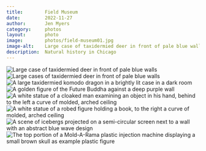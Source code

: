 ```yaml
---
title:        Field Museum
date:         2022-11-27
author:       Jen Myers
category:     photos
layout:       photo
image:        photos/field-museum01.jpg
image-alt:    Large case of taxidermied deer in front of pale blue walls
description:  Natural history in Chicago
---
```


<div><img alt="Large case of taxidermied deer in front of pale blue walls" src="{{ site.baseurl }}/images/photos/field-museum01.jpg" /></div>
<div><img alt="Large cases of taxidermied deer in front of pale blue walls" src="{{ site.baseurl }}/images/photos/field-museum02.jpg" /></div>
<div><img alt="A large taxidermied komodo dragon in a brightly lit case in a dark room" src="{{ site.baseurl }}/images/photos/field-museum03.jpg" /></div>
<div><img alt="A golden figure of the Future Buddha against a deep purple wall" src="{{ site.baseurl }}/images/photos/field-museum04.jpg" /></div>
<div><img alt="A white statue of a cloaked man examining an object in his hand, behind to the left a curve of molded, arched ceiling" src="{{ site.baseurl }}/images/photos/field-museum05.jpg" /></div>
<div><img alt="A white statue of a robed figure holding a book, to the right a curve of molded, arched ceiling" src="{{ site.baseurl }}/images/photos/field-museum06.jpg" /></div>
<div><img alt="A scene of icebergs projected on a semi-circular screen next to a wall with an abstract blue wave design" src="{{ site.baseurl }}/images/photos/field-museum07.jpg" /></div>
<div><img alt="The top portion of a Mold-A-Rama plastic injection machine displaying a small brown skull as example plastic figure" src="{{ site.baseurl }}/images/photos/field-museum08.jpg" /></div>
